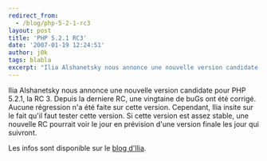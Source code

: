 ```yaml
---
redirect_from:
  - /blog/php-5-2-1-rc3
layout: post
title: 'PHP 5.2.1 RC3'
date: '2007-01-19 12:24:51'
author: j0k
tags: blabla
excerpt: "Ilia Alshanetsky nous annonce une nouvelle version candidate pour PHP 5.2.1, la RC 3.     \nDepuis la derniere RC, une vingtaine de buGs ont été corrigé. Aucune régression n'a été faite sur cette version. Cependant, Ilia insite sur le fait qu'il faut tester cette version.   Si cette version est assez stable, une nouvelle RC pourrait voir le jour en      …"
---
```


Ilia Alshanetsky nous annonce une nouvelle version candidate pour PHP 5.2.1, la RC 3.
Depuis la derniere RC, une vingtaine de buGs ont été corrigé. Aucune régression n'a été faite sur cette version. Cependant, Ilia insite sur le fait qu'il faut tester cette version.   Si cette version est assez stable, une nouvelle RC pourrait voir le jour en prévision d'une version finale les jour qui suivront.

Les infos sont disponible sur le [blog d'Ilia](http://ilia.ws/archives/156-5.2.1-RC3-Released-for-testing.html).
